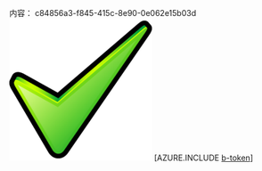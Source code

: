 内容： c84856a3-f845-415c-8e90-0e062e15b03d![图像](01729be7-e827-44c6-93f8-27d1e860f271.png)
[AZURE.INCLUDE [b-token](46c61e4c-dae5-4c63-9919-445df656d45f.md)]

